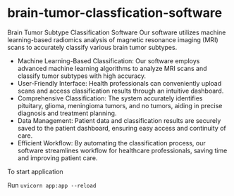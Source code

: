 # brain-tumor-classfication-software
Brain Tumor Subtype Classification Software
Our software utilizes machine learning-based radiomics analysis of magnetic resonance imaging (MRI) scans to accurately classify various brain tumor subtypes.

- Machine Learning-Based Classification: Our software employs advanced machine learning algorithms to analyze MRI scans and classify tumor subtypes with high accuracy.
- User-Friendly Interface: Health professionals can conveniently upload scans and access classification results through an intuitive dashboard.
- Comprehensive Classification: The system accurately identifies pituitary, glioma, meningioma tumors, and no tumors, aiding in precise diagnosis and treatment planning.
- Data Management: Patient data and classification results are securely saved to the patient dashboard, ensuring easy access and continuity of care.
- Efficient Workflow: By automating the classification process, our software streamlines workflow for healthcare professionals, saving time and improving patient care.

To start application

Run `uvicorn app:app --reload`
